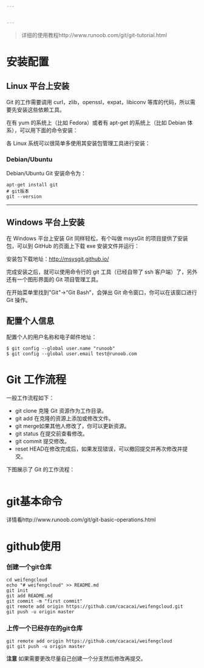 ```yaml
---


---
```


<blockquote>
<p>详细的使用教程http://www.runoob.com/git/git-tutorial.html</p>
</blockquote>
<h1 id="安装配置">安装配置</h1>
<h2 id="linux-平台上安装">Linux 平台上安装</h2>
<p>Git 的工作需要调用 curl，zlib，openssl，expat，libiconv 等库的代码，所以需要先安装这些依赖工具。</p>
<p>在有 yum 的系统上（比如 Fedora）或者有 apt-get 的系统上（比如 Debian 体系），可以用下面的命令安装：</p>
<p>各 Linux 系统可以很简单多使用其安装包管理工具进行安装：</p>
<h3 id="debianubuntu">Debian/Ubuntu</h3>
<p>Debian/Ubuntu Git 安装命令为：</p>
<pre><code>apt-get install git
# git版本
git --version
</code></pre>
<hr>
<h2 id="windows-平台上安装">Windows 平台上安装</h2>
<p>在 Windows 平台上安装 Git 同样轻松，有个叫做 msysGit 的项目提供了安装包，可以到 GitHub 的页面上下载 exe 安装文件并运行：</p>
<p>安装包下载地址：<a href="http://msysgit.github.io/">http://msysgit.github.io/</a></p>
<p>完成安装之后，就可以使用命令行的 git 工具（已经自带了 ssh 客户端）了，另外还有一个图形界面的 Git 项目管理工具。</p>
<p>在开始菜单里找到"Git"-&gt;“Git Bash”，会弹出 Git 命令窗口，你可以在该窗口进行 Git 操作。</p>
<h2 id="配置个人信息">配置个人信息</h2>
<p>配置个人的用户名称和电子邮件地址：</p>
<pre><code>$ git config --global user.name "runoob" 
$ git config --global user.email test@runoob.com
</code></pre>
<h1 id="git-工作流程">Git 工作流程</h1>
<p>一般工作流程如下：</p>
<ul>
<li>git clone 克隆 Git 资源作为工作目录。</li>
<li>git add 在克隆的资源上添加或修改文件。</li>
<li>git merge如果其他人修改了，你可以更新资源。</li>
<li>git status 在提交前查看修改。</li>
<li>git commit 提交修改。</li>
<li>reset HEAD在修改完成后，如果发现错误，可以撤回提交并再次修改并提交。</li>
</ul>
<p>下图展示了 Git 的工作流程：</p>
<p><img src="http://www.runoob.com/wp-content/uploads/2015/02/git-process.png" alt=""></p>
<h1 id="git基本命令">git基本命令</h1>
<p>详情看http://www.runoob.com/git/git-basic-operations.html</p>
<h1 id="github使用">github使用</h1>
<h3 id="创建一个git仓库">创建一个git仓库</h3>
<pre><code>cd weifengcloud
echo "# weifengcloud" &gt;&gt; README.md
git init
git add README.md
git commit -m "first commit"
git remote add origin https://github.com/cacacai/weifengcloud.git
git push -u origin master
</code></pre>
<h3 id="上传一个已经存在的git仓库">上传一个已经存在的git仓库</h3>
<pre><code>git remote add origin https://github.com/cacacai/weifengcloud
git git push -u origin master
</code></pre>
<p><strong>注意</strong>  如果需要更改尽量自己创建一个分支然后修改再提交。</p>

